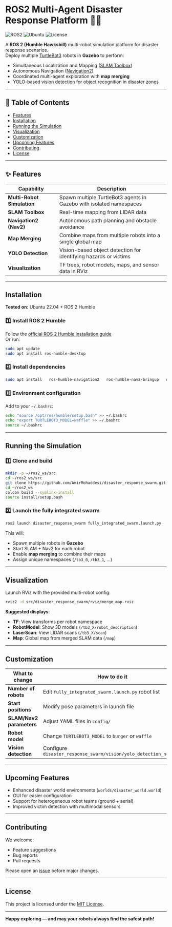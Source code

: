 # ROS2 Multi-Agent Disaster Response Platform 🚨🤖

![ROS2](https://img.shields.io/badge/ROS2-Humble-blue)
![Ubuntu](https://img.shields.io/badge/Ubuntu-22.04-orange)
![License](https://img.shields.io/badge/License-MIT-green)

A **ROS 2 (Humble Hawksbill)** multi-robot simulation platform for disaster response scenarios.  
Deploy multiple [TurtleBot3](https://emanual.robotis.com/docs/en/platform/turtlebot3/overview/) robots in **Gazebo** to perform:

- Simultaneous Localization and Mapping ([SLAM Toolbox](https://github.com/SteveMacenski/slam_toolbox))
- Autonomous Navigation ([Navigation2](https://docs.nav2.org/))
- Coordinated multi-agent exploration with **map merging**
- YOLO-based vision detection for object recognition in disaster zones

---

## 📖 Table of Contents
- [Features](#features)
- [Installation](#installation)
- [Running the Simulation](#running-the-simulation)
- [Visualization](#visualization)
- [Customization](#customization)
- [Upcoming Features](#upcoming-features)
- [Contributing](#contributing)
- [License](#license)

---

## ✨ Features
| Capability                     | Description |
|--------------------------------|-------------|
| **Multi-Robot Simulation**     | Spawn multiple TurtleBot3 agents in Gazebo with isolated namespaces |
| **SLAM Toolbox**               | Real-time mapping from LIDAR data |
| **Navigation2 (Nav2)**         | Autonomous path planning and obstacle avoidance |
| **Map Merging**                | Combine maps from multiple robots into a single global map |
| **YOLO Detection**             | Vision-based object detection for identifying hazards or victims |
| **Visualization**              | TF trees, robot models, maps, and sensor data in RViz |

---

## Installation

**Tested on:** Ubuntu 22.04 + ROS 2 Humble

### 1️⃣ Install ROS 2 Humble
Follow the [official ROS 2 Humble installation guide](https://docs.ros.org/en/humble/Installation.html)  
Or run:

```bash
sudo apt update
sudo apt install ros-humble-desktop
```

### 2️⃣ Install dependencies
```bash
sudo apt install   ros-humble-navigation2   ros-humble-nav2-bringup   ros-humble-slam-toolbox   ros-humble-gazebo-*   ros-humble-turtlebot3*   ros-humble-rviz2
```

### 3️⃣ Environment configuration
Add to your `~/.bashrc`:
```bash
echo "source /opt/ros/humble/setup.bash" >> ~/.bashrc
echo "export TURTLEBOT3_MODEL=waffle" >> ~/.bashrc
source ~/.bashrc
```

---

## Running the Simulation

### 1️⃣ Clone and build
```bash
mkdir -p ~/ros2_ws/src
cd ~/ros2_ws/src
git clone https://github.com/AmirMohaddesi/disaster_response_swarm.git
cd ~/ros2_ws
colcon build --symlink-install
source install/setup.bash
```

### 2️⃣ Launch the fully integrated swarm
```bash
ros2 launch disaster_response_swarm fully_integrated_swarm.launch.py
```
This will:
- Spawn multiple robots in **Gazebo**
- Start SLAM + Nav2 for each robot
- Enable **map merging** to combine their maps
- Assign unique namespaces (`/tb3_0`, `/tb3_1`, …)

---

## Visualization

Launch RViz with the provided multi-robot config:
```bash
rviz2 -d src/disaster_response_swarm/rviz/merge_map.rviz
```
**Suggested displays**:
- **TF**: View transforms per robot namespace
- **RobotModel**: Show 3D models (`/tb3_X/robot_description`)
- **LaserScan**: View LIDAR scans (`/tb3_X/scan`)
- **Map**: Global map from merged SLAM data (`/map`)

---

## Customization

| What to change              | How to do it |
|-----------------------------|--------------|
| **Number of robots**        | Edit `fully_integrated_swarm.launch.py` robot list |
| **Start positions**         | Modify pose parameters in launch file |
| **SLAM/Nav2 parameters**    | Adjust YAML files in `config/` |
| **Robot model**             | Change `TURTLEBOT3_MODEL` to `burger` or `waffle` |
| **Vision detection**        | Configure `disaster_response_swarm/vision/yolo_detection_node.py` |

---

## Upcoming Features
- Enhanced disaster world environments (`worlds/disaster_world.world`)
- GUI for easier configuration
- Support for heterogeneous robot teams (ground + aerial)
- Improved victim detection with multimodal sensors

---

## Contributing
We welcome:
- Feature suggestions
- Bug reports
- Pull requests

Please open an [issue](https://github.com/AmirMohaddesi/disaster_response_swarm/issues) before major changes.

---

## License
This project is licensed under the [MIT License](LICENSE).

---

**Happy exploring — and may your robots always find the safest path!**
